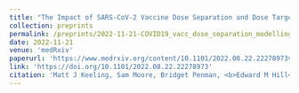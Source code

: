```yaml
---
title: "The Impact of SARS-CoV-2 Vaccine Dose Separation and Dose Targeting on Hospital Admissions and Deaths from COVID-19 in England"
collection: preprints
permalink: /preprints/2022-11-21-COVID19_vacc_dose_separation_modelling_retrospective
date: 2022-11-21
venue: 'medRxiv'
paperurl: 'https://www.medrxiv.org/content/10.1101/2022.08.22.22278973v2.full.pdf'
link: 'https://doi.org/10.1101/2022.08.22.22278973'
citation: 'Matt J Keeling, Sam Moore, Bridget Penman, <b>Edward M Hill</b>. (2022). &quot;The Impact of SARS-CoV-2 Vaccine Dose Separation and Dose Targeting on Hospital Admissions and Deaths from COVID-19 in England.&quot; <i>medRxiv</i>. doi:10.1101&#47;2022.08.22.22278973.'
---
```

